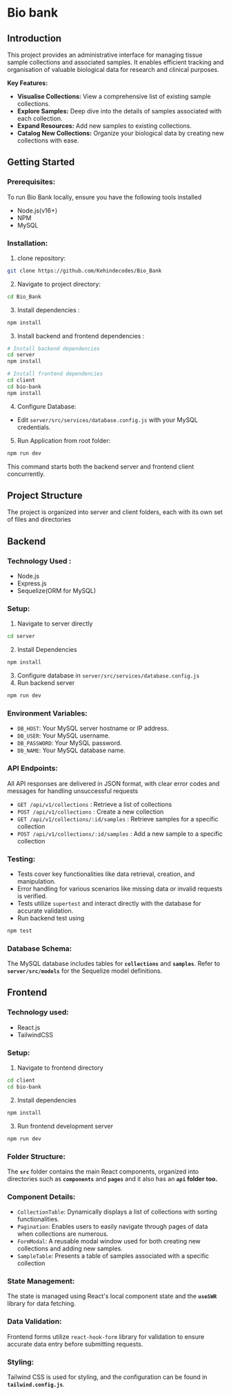 # Bio bank

## Introduction

This project provides an administrative interface for managing tissue sample collections and associated samples. It enables efficient tracking and organisation of valuable biological data for research and clinical purposes.

**Key Features:**

- **Visualise Collections:** View a comprehensive list of existing sample collections.
- **Explore Samples:** Deep dive into the details of samples associated with each collection.
- **Expand Resources:** Add new samples to existing collections.
- **Catalog New Collections:** Organize your biological data by creating new collections with ease.

## Getting Started

### Prerequisites:

To run Bio Bank locally, ensure you have the following tools installed

- Node.js(v16+)
- NPM
- MySQL

### Installation:

1. clone repository:

```bash
git clone https://github.com/Kehindecodes/Bio_Bank
```

2. Navigate to project directory:

```bash
cd Bio_Bank
```

3. Install dependencies :

```bash
npm install
```

3. Install backend and frontend dependencies :

```bash
# Install backend dependencies
cd server
npm install

# Install frontend dependencies
cd client
cd bio-bank
npm install
```

4. Configure Database:
- Edit `server/src/services/database.config.js` with your MySQL credentials.
5.  Run Application from root folder:

```bash
npm run dev
```

This command starts both the backend server and frontend client concurrently.

## Project Structure

The project is organized into server and client folders, each with its own set of files and directories

## Backend

### Technology Used :

- Node.js
- Express.js
- Sequelize(ORM for MySQL)

### Setup:

1. Navigate to server directly

```bash
cd server
```

2. Install Dependencies

```bash
npm install
```

3. Configure database in `server/src/services/database.config.js`
4. Run backend server

```bash
npm run dev
```

### **Environment Variables:**

- `DB_HOST`: Your MySQL server hostname or IP address.
- `DB_USER`: Your MySQL username.
- `DB_PASSWORD`: Your MySQL password.
- `DB_NAME`: Your MySQL database name.

### API Endpoints:

All API responses are delivered in JSON format, with clear error codes and messages for handling unsuccessful requests

- `GET /api/v1/collections` : Retrieve a list of collections
- `POST /api/v1/collections` : Create a new collection
- `GET /api/v1/collections/:id/samples` : Retrieve samples for a specific collection
- `POST /api/v1/collections/:id/samples` : Add a new sample to a specific collection

### Testing:
- Tests cover key functionalities like data retrieval, creation, and manipulation.
- Error handling for various scenarios like missing data or invalid requests is verified.
- Tests utilize `supertest` and interact directly with the database for accurate validation.
- Run backend test using
```bash
npm test
```

### Database Schema:

The MySQL database includes tables for **`collections`** and **`samples`**. Refer to **`server/src/models`** for the Sequelize model definitions.

## Frontend

### Technology used:

- React.js
- TailwindCSS

### Setup:

1. Navigate to frontend directory

```bash
cd client
cd bio-bank
```

2. Install dependencies

```bash
npm install
```

3. Run frontend development  server

```bash
npm run dev
```

### Folder Structure:

The **`src`** folder contains the main React components, organized into directories such as **`components`**  and **`pages`**  and it also has an  **`api`  folder too.**

### **Component Details:**

- `CollectionTable`: Dynamically displays a list of collections with sorting functionalities.
- `Pagination`: Enables users to easily navigate through pages of data when collections are numerous.
- `FormModal`: A reusable modal window used for both creating new collections and adding new samples.
- `SampleTable`: Presents a table of samples associated with a specific collection

### **State Management:**

The state is managed using React's local component state and the **`useSWR`** library for data fetching.

### **Data Validation:**

Frontend forms utilize `react-hook-form`  library  for validation to ensure accurate data entry before submitting requests.

### **Styling:**

Tailwind CSS is used for styling, and the configuration can be found in **`tailwind.config.js`**.
